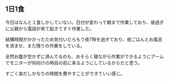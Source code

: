 ## 1日1食

今日はなんと１食しかしていない。日付が変わって朝まで作業しており、昼過ぎに父親から電話が来て起きてすぐ作業した。

結構時間がかかったため気付いたらもう夜7時を過ぎており、夜ごはんとお風呂を済ませ、また残りの作業をしている。

全然お腹が空かずに済んでるのも、おそらく寝ながら作業ができるようにアームでモニターが仰向けの時目の前に来るようにしているからだと思う。

すごく楽だしかなりの時間を費やすことができていい感じ。
